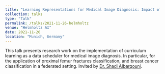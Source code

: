 ```yaml
---
title: "Learning Representations for Medical Image Diagnosis: Impact of Curriculum Training"
collection: talks
type: "Talk"
permalink: /talks/2021-11-26-helmholtz
venue: "Helmholtz AI"
date: 2021-11-26
location: "Munich, Germany"
---
```


This talk presents research work on the implementation of curriculum learning as a data scheduler for medical image diagnosis. In particular, for the application of proximal femur fractures classification, and breast cancer classification in a federated setting. Invited by [Dr. Shadi Albarqouni](https://albarqouni.github.io/).

